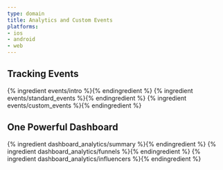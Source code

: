 ```yaml
---
type: domain
title: Analytics and Custom Events
platforms:
- ios
- android
- web
---
```


## Tracking Events

{% ingredient events/intro %}{% endingredient %}
{% ingredient events/standard_events %}{% endingredient %}
{% ingredient events/custom_events %}{% endingredient %}


## One Powerful Dashboard

{% ingredient dashboard_analytics/summary %}{% endingredient %}
{% ingredient dashboard_analytics/funnels %}{% endingredient %}
{% ingredient dashboard_analytics/influencers %}{% endingredient %}

